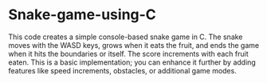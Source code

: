 # Snake-game-using-C
This code creates a simple console-based snake game in C. The snake moves with the WASD keys, grows when it eats the fruit, and ends the game when it hits the boundaries or itself. The score increments with each fruit eaten. This is a basic implementation; you can enhance it further by adding features like speed increments, obstacles, or additional game modes.
